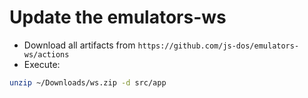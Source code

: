 # Update the emulators-ws

* Download all artifacts from `https://github.com/js-dos/emulators-ws/actions`
* Execute:

```sh
unzip ~/Downloads/ws.zip -d src/app
```